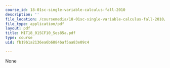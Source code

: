 ```yaml
---
course_id: 18-01sc-single-variable-calculus-fall-2010
description: ''
file_location: /coursemedia/18-01sc-single-variable-calculus-fall-2010/fb19b1a2136ea6b6884baf5aa83e09c4_MIT18_01SCF10_Ses85a.pdf
file_type: application/pdf
layout: pdf
title: MIT18_01SCF10_Ses85a.pdf
type: course
uid: fb19b1a2136ea6b6884baf5aa83e09c4

---
```

None